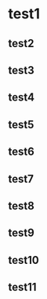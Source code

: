 # test1

## test2

## test3

## test4

## test5

## test6

## test7

## test8

## test9

## test10

## test11

